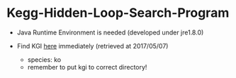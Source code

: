 # Kegg-Hidden-Loop-Search-Program

* Java Runtime Environment is needed (developed under jre1.8.0)

* Find KGI [here](https://github.com/imprld01/Kegg-Hidden-Loop-Search/tree/master/res/Kgml_Information/ko) immediately (retrieved at 2017/05/07)
  * species: ko
  * remember to put kgi to correct directory!
